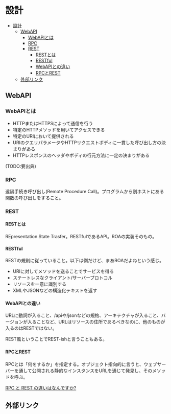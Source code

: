 # 設計

- [設計](#設計)
  - [WebAPI](#webapi)
    - [WebAPIとは](#webapiとは)
    - [RPC](#rpc)
    - [REST](#rest)
      - [RESTとは](#restとは)
      - [RESTful](#restful)
      - [WebAPIとの違い](#webapiとの違い)
      - [RPCとREST](#rpcとrest)
  - [外部リンク](#外部リンク)

## WebAPI

### WebAPIとは

- HTTPまたはHTTPSによって通信を行う
- 特定のHTTPメソッドを用いてアクセスできる
- 特定のURIにおいて提供される
- URIのクエリパラメータやHTTPリクエストボディに一貫した呼び出し方の決まりがある
- HTTPレスポンスのヘッダやボディの行元方法に一定の決まりがある

(TODO:要出典)

### RPC

遠隔手続き呼び出し(Remote Procedure Call)。プログラムから別ホストにある関数の呼び出しをすること。

### REST

#### RESTとは

REpresentation State Trasfer。RESTfulであるAPI。ROAの実装そのもの。

#### RESTful

RESTの規則に従っていること。以下は例だけど、まあROAだよねという感じ。

- URIに対してメソッドを送ることでサービスを得る
- ステートレスなクライアント/サーバープロトコル
- リソースを一意に識別する
- XMLやJSONなどの構造化テキストを返す

#### WebAPIとの違い

URLに動詞が入ること、/apiや/jsonなどの規格、アーキテクチャが入ること、バージョンが入ることなど、URLはリソースの住所であるべきなのに、他のものが入るのはRESTではない。

REST風ということでREST-ishと言うこともある。

#### RPCとREST

RPCとは「何をするか」を指定する。オブジェクト指向的に言うと、ウェブサーバーを通して公開される静的なインスタンスをURLを通じて発見し、そのメソッドを呼ぶ。

[RPC と REST の違いはなんですか?](https://aws.amazon.com/jp/compare/the-difference-between-rpc-and-rest/)

## 外部リンク

